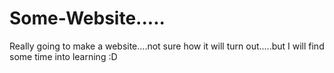 # Some-Website.....
Really going to make a website....not sure how it will turn out.....but I will find some time into learning :D
